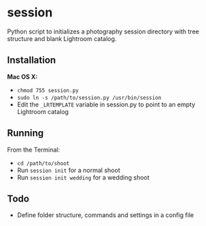 session
=======

Python script to initializes a photography session directory with tree structure and blank Lightroom catalog.

Installation
------------

**Mac OS X:** 

- `chmod 755 session.py`
- `sudo ln -s /path/to/session.py /usr/bin/session`
- Edit the `_LRTEMPLATE` variable in session.py to point to an empty Lightroom catalog

Running
-------

From the Terminal:

- `cd /path/to/shoot`
- Run `session init` for a normal shoot
- Run `session init wedding` for a wedding shoot

Todo
----

- Define folder structure, commands and settings in a config file